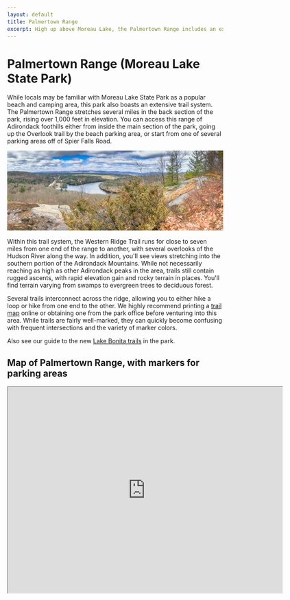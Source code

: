 ```yaml
---
layout: default
title: Palmertown Range 
excerpt: High up above Moreau Lake, the Palmertown Range includes an extensive trail system stretching seven miles across Adirondack foothills
---
```


<h1>Palmertown Range (Moreau Lake State Park)</h1>

<p>While locals may be familiar with Moreau Lake State Park as a popular beach and camping area, this park also boasts an extensive trail system. The Palmertown Range stretches several miles in the back section of the park, rising over 1,000 feet in elevation. You can access this range of Adirondack foothills either from inside the main section of the park, going up the Overlook trail by the beach parking area, or start from one of several parking areas off of Spier Falls Road.</p>

<img class="pure-img-responsive" src="/img/eastern-ridge-view.jpg">

<p>Within this trail system, the Western Ridge Trail runs for close to seven miles from one end of the range to another, with several overlooks of the Hudson River along the way. In addition, you'll see views stretching into the southern portion of the Adirondack Mountains. While not necessarily reaching as high as other Adirondack peaks in the area, trails still contain rugged ascents, with rapid elevation gain and rocky terrain in places. You'll find terrain varying from swamps to evergreen trees to deciduous forest.</p>

<p>Several trails interconnect across the ridge, allowing you to either hike a loop or hike from one end to the other. We highly recommend printing a <a href="http://nysparks.com/parks/attachments/MoreauLakeTrailMap.pdf">trail map</a> online or obtaining one from the park office before venturing into this area. While trails are fairly well-marked, they can quickly become confusing with frequent intersections and the variety of marker colors.</p>

<p>Also see our guide to the new <a href="http://newyorktrailheads.com/2017/04/09/lake-bonita.html">Lake Bonita trails</a> in the park.</p>

<h2>Map of Palmertown Range, with markers for parking areas</h2>

<div class="google-maps"><iframe src="https://www.google.com/maps/d/embed?mid=1l5O1IrCGDZKKSal9xxJA8ADycXA" width="640" height="480"></iframe></div>
